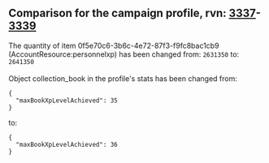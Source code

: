 ## Comparison for the campaign profile, rvn: [3337](https://github.com/PRO100KatYT/FortniteProfileRevisions/tree/main/profiles/campaign/3337%20campaign.json)-[3339](https://github.com/PRO100KatYT/FortniteProfileRevisions/tree/main/profiles/campaign/3339%20campaign.json)

The quantity of item 0f5e70c6-3b6c-4e72-87f3-f9fc8bac1cb9 (AccountResource:personnelxp) has been changed from: `2631350` to: `2641350`
<br><br>
Object collection_book in the profile's stats has been changed from:

```
{
  "maxBookXpLevelAchieved": 35
}
```

to:

```
{
  "maxBookXpLevelAchieved": 36
}
```

<br><br>
